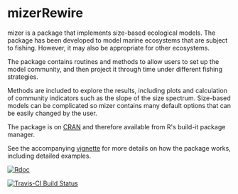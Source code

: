 # mizerRewire

mizer is a package that implements size-based ecological models.
The package has been developed to model marine ecosystems that are subject
to fishing. However, it may also be appropriate for other ecosystems.

The package contains routines and methods to allow users to set up the model
community, and then project it through time under different fishing
strategies.

Methods are included to explore the results, including plots and 
calculation of community indicators such as the slope of the size spectrum.
Size-based models can be complicated so mizer contains many default
options that can be easily changed by the user.

The package is on [CRAN](https://cran.r-project.org/package=mizer) and 
therefore available from R's build-it package manager.

See the accompanying [vignette](https://cran.r-project.org/web/packages/mizer/vignettes/mizer_vignette.pdf) 
for more details on how the package works, including detailed examples.

[![Rdoc](http://www.rdocumentation.org/badges/version/mizer)](http://www.rdocumentation.org/packages/mizer)

[![Travis-CI Build Status](https://travis-ci.org/sizespectrum/mizer.svg?branch=master)](https://travis-ci.org/sizespectrum/mizer)

